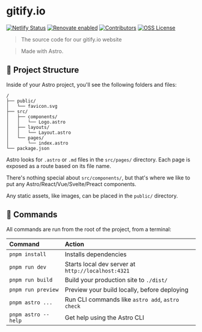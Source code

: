 # gitify.io 

[![Netlify Status][netlify-badge]][netlify-deploys] [![Renovate enabled][renovate-badge]][renovate] [![Contributors][contributors-badge]][github] [![OSS License][license-badge]][license] 

> The source code for our gitify.io website

> Made with Astro.

## 🚀 Project Structure

Inside of your Astro project, you'll see the following folders and files:

```
/
├── public/
│   └── favicon.svg
├── src/
│   ├── components/
│   │   └── Logo.astro
│   ├── layouts/
│   │   └── Layout.astro
│   └── pages/
│       └── index.astro
└── package.json
```

Astro looks for `.astro` or `.md` files in the `src/pages/` directory. Each page is exposed as a route based on its file name.

There's nothing special about `src/components/`, but that's where we like to put any Astro/React/Vue/Svelte/Preact components.

Any static assets, like images, can be placed in the `public/` directory.

## 🧞 Commands

All commands are run from the root of the project, from a terminal:

| Command             | Action                                             |
| :------------------ | :------------------------------------------------- |
| `pnpm install`      | Installs dependencies                              |
| `pnpm run dev`      | Starts local dev server at `http://localhost:4321` |
| `pnpm run build`    | Build your production site to `./dist/`            |
| `pnpm run preview`  | Preview your build locally, before deploying       |
| `pnpm astro ...`    | Run CLI commands like `astro add`, `astro check`   |
| `pnpm astro --help` | Get help using the Astro CLI                       |

<!-- LINK LABELS -->
[github]: https://github.com/gitify-app/website
[contributors-badge]: https://img.shields.io/github/contributors/gitify-app/website?logo=github
[netlify-badge]: https://api.netlify.com/api/v1/badges/a060080d-e0bd-46bf-a2b5-0290a18ead9d/deploy-status
[netlify-deploys]: https://app.netlify.com/sites/gitify/deploys
[license]: LICENSE
[license-badge]: https://img.shields.io/github/license/gitify-app/gitify?logo=github
[renovate]: https://renovatebot.com
[renovate-badge]: https://img.shields.io/badge/renovate-enabled-brightgreen.svg?logo=renovate
